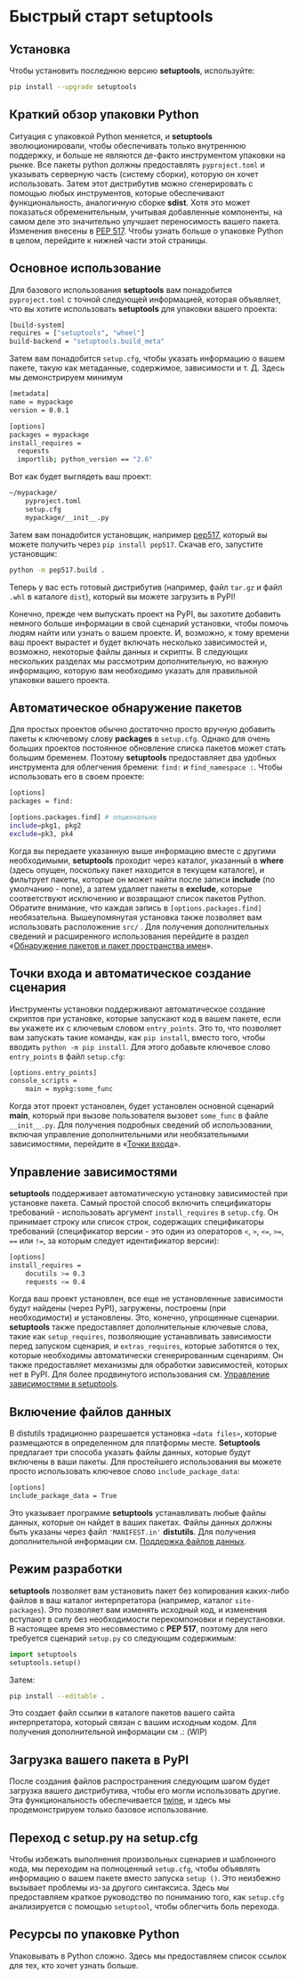 # Быстрый старт setuptools

## Установка

Чтобы установить последнюю версию **setuptools**, используйте:

```bash
pip install --upgrade setuptools
```

## Краткий обзор упаковки Python

Ситуация с упаковкой Python меняется, и **setuptools** эволюционировали, чтобы обеспечивать только внутреннюю поддержку, и больше не являются де-факто инструментом упаковки на рынке. Все пакеты python должны предоставлять `pyproject.toml` и указывать серверную часть (систему сборки), которую он хочет использовать. Затем этот дистрибутив можно сгенерировать с помощью любых инструментов, которые обеспечивают функциональность, аналогичную сборке **sdist**. Хотя это может показаться обременительным, учитывая добавленные компоненты, на самом деле это значительно улучшает переносимость вашего пакета. Изменения внесены в [PEP 517](https://www.python.org/dev/peps/pep-0517/#build-requirements). Чтобы узнать больше о упаковке Python в целом, перейдите к нижней части этой страницы.

## Основное использование

Для базового использования **setuptools** вам понадобится `pyproject.toml` с точной следующей информацией, которая объявляет, что вы хотите использовать **setuptools** для упаковки вашего проекта:

```bash
[build-system]
requires = ["setuptools", "wheel"]
build-backend = "setuptools.build_meta"
```

Затем вам понадобится `setup.cfg`, чтобы указать информацию о вашем пакете, такую как метаданные, содержимое, зависимости и т. Д. Здесь мы демонстрируем минимум

```bash
[metadata]
name = mypackage
version = 0.0.1

[options]
packages = mypackage
install_requires =
  requests
  importlib; python_version == "2.6"
```

Вот как будет выглядеть ваш проект:

```bash
~/mypackage/
    pyproject.toml
    setup.cfg
    mypackage/__init__.py
```

Затем вам понадобится установщик, например [pep517](https://pypi.org/project/pep517/), который вы можете получить через `pip install pep517`. Скачав его, запустите установщик:

```bash
python -m pep517.build .
```

Теперь у вас есть готовый дистрибутив (например, файл `tar.gz` и файл `.whl` в каталоге `dist`), который вы можете загрузить в PyPI!

Конечно, прежде чем выпускать проект на PyPI, вы захотите добавить немного больше информации в свой сценарий установки, чтобы помочь людям найти или узнать о вашем проекте. И, возможно, к тому времени ваш проект вырастет и будет включать несколько зависимостей и, возможно, некоторые файлы данных и скрипты. В следующих нескольких разделах мы рассмотрим дополнительную, но важную информацию, которую вам необходимо указать для правильной упаковки вашего проекта.

## Автоматическое обнаружение пакетов

Для простых проектов обычно достаточно просто вручную добавить пакеты к ключевому слову **packages** в `setup.cfg`. Однако для очень больших проектов постоянное обновление списка пакетов может стать большим бременем. Поэтому **setuptools** предоставляет два удобных инструмента для облегчения бремени: `find:` и `find_namespace :`. Чтобы использовать его в своем проекте:

```bash
[options]
packages = find:

[options.packages.find] # опционально
include=pkg1, pkg2
exclude=pk3, pk4
```

Когда вы передаете указанную выше информацию вместе с другими необходимыми, **setuptools** проходит через каталог, указанный в **where** (здесь опущен, поскольку пакет находится в текущем каталоге), и фильтрует пакеты, которые он может найти после записи **include** (по умолчанию - none), а затем удаляет пакеты в **exclude**, которые соответствуют исключению и возвращают список пакетов Python. Обратите внимание, что каждая запись в `[options.packages.find]` необязательна. Вышеупомянутая установка также позволяет вам использовать расположение `src/` . Для получения дополнительных сведений и расширенного использования перейдите в раздел «[Обнаружение пакетов и пакет пространства имен](obnaruzhenie-paketov-i-paket-prostranstva-imen.md)».

## Точки входа и автоматическое создание сценария

Инструменты установки поддерживают автоматическое создание скриптов при установке, которые запускают код в вашем пакете, если вы укажете их с ключевым словом `entry_points`. Это то, что позволяет вам запускать такие команды, как `pip install`, вместо того, чтобы вводить `python -m pip install`. Для этого добавьте ключевое слово `entry_points` в файл `setup.cfg`:

```bash
[options.entry_points]
console_scripts =
    main = mypkg:some_func
```

Когда этот проект установлен, будет установлен основной сценарий **main**, который при вызове пользователя вызовет `some_func` в файле `__init__.py`. Для получения подробных сведений об использовании, включая управление дополнительными или необязательными зависимостями, перейдите в «[Точки входа](tochki-vkhoda.md)».

## Управление зависимостями

**setuptools** поддерживает автоматическую установку зависимостей при установке пакета. Самый простой способ включить спецификаторы требований - использовать аргумент `install_requires` в `setup.cfg`. Он принимает строку или список строк, содержащих спецификаторы требований (спецификатор версии - это один из операторов `<`, `>`, `<=`, `>=`, `==` или `!=`, за которым следует идентификатор версии):

```bash
[options]
install_requires =
    docutils >= 0.3
    requests <= 0.4
```

Когда ваш проект установлен, все еще не установленные зависимости будут найдены (через PyPI), загружены, построены (при необходимости) и установлены. Это, конечно, упрощенные сценарии. **setuptools** также предоставляет дополнительные ключевые слова, такие как `setup_requires`, позволяющие устанавливать зависимости перед запуском сценария, и `extras_requires`, которые заботятся о тех, которые необходимы автоматически сгенерированным сценариям. Он также предоставляет механизмы для обработки зависимостей, которых нет в PyPI. Для более продвинутого использования см. [Управление зависимостями в setuptools](upravlenie-zavisimostyami-v-setuptools.md).

## Включение файлов данных

В distutils традиционно разрешается установка `«data files»`, которые размещаются в определенном для платформы месте. **Setuptools** предлагает три способа указать файлы данных, которые будут включены в ваши пакеты. Для простейшего использования вы можете просто использовать ключевое слово `include_package_data`:

```bash
[options]
include_package_data = True
```

Это указывает программе **setuptools** устанавливать любые файлы данных, которые он найдет в ваших пакетах. Файлы данных должны быть указаны через файл `'MANIFEST.in'` **distutils**. Для получения дополнительной информации см. [Поддержка файлов данных](podderzhka-failov-dannykh.md).

## Режим разработки

**setuptools** позволяет вам установить пакет без копирования каких-либо файлов в ваш каталог интерпретатора (например, каталог `site-packages`). Это позволяет вам изменять исходный код, и изменения вступают в силу без необходимости перекомпоновки и переустановки. В настоящее время это несовместимо с **PEP 517**, поэтому для него требуется сценарий `setup.py` со следующим содержимым:

```python
import setuptools
setuptools.setup()
```

Затем:

```bash
pip install --editable .
```

Это создает файл ссылки в каталоге пакетов вашего сайта интерпретатора, который связан с вашим исходным кодом. Для получения дополнительной информации см .: (WIP)

## Загрузка вашего пакета в PyPI

После создания файлов распространения следующим шагом будет загрузка вашего дистрибутива, чтобы его могли использовать другие. Эта функциональность обеспечивается [twine](https://pypi.org/project/twine/), и здесь мы продемонстрируем только базовое использование.

## Переход с setup.py на setup.cfg

Чтобы избежать выполнения произвольных сценариев и шаблонного кода, мы переходим на полноценный `setup.cfg`, чтобы объявлять информацию о вашем пакете вместо запуска `setup ()`. Это неизбежно вызывает проблемы из-за другого синтаксиса. Здесь мы предоставляем краткое руководство по пониманию того, как `setup.cfg` анализируется с помощью `setuptool`, чтобы облегчить боль перехода.

## Ресурсы по упаковке Python

Упаковывать в Python сложно. Здесь мы предоставляем список ссылок для тех, кто хочет узнать больше.
